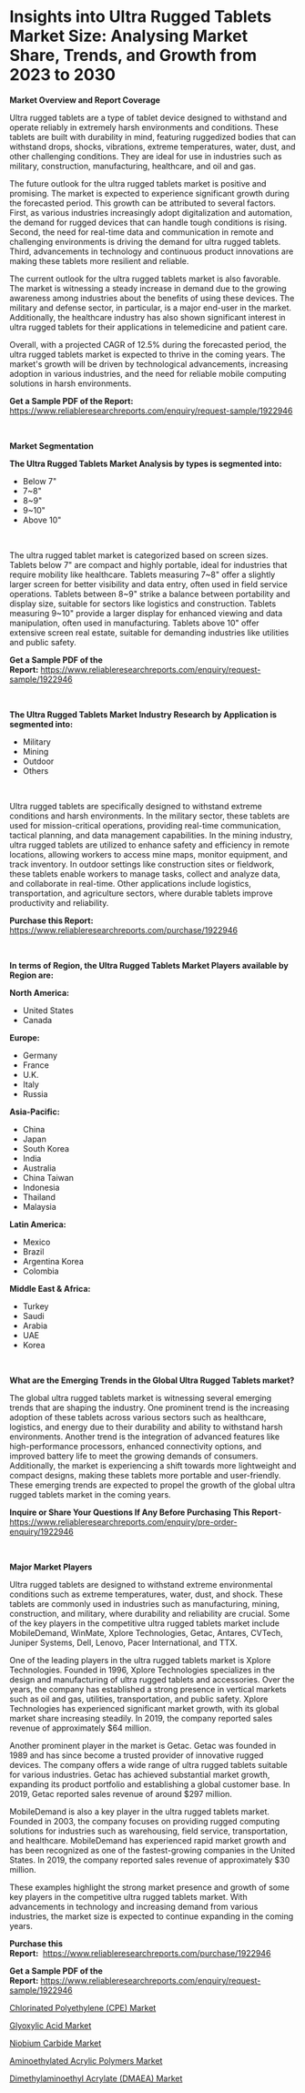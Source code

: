 <p><h1>Insights into Ultra Rugged Tablets Market Size: Analysing Market Share, Trends, and Growth from 2023 to 2030</h1></p><p><strong>Market Overview and Report Coverage</strong></p>
<p><p>Ultra rugged tablets are a type of tablet device designed to withstand and operate reliably in extremely harsh environments and conditions. These tablets are built with durability in mind, featuring ruggedized bodies that can withstand drops, shocks, vibrations, extreme temperatures, water, dust, and other challenging conditions. They are ideal for use in industries such as military, construction, manufacturing, healthcare, and oil and gas.</p><p>The future outlook for the ultra rugged tablets market is positive and promising. The market is expected to experience significant growth during the forecasted period. This growth can be attributed to several factors. First, as various industries increasingly adopt digitalization and automation, the demand for rugged devices that can handle tough conditions is rising. Second, the need for real-time data and communication in remote and challenging environments is driving the demand for ultra rugged tablets. Third, advancements in technology and continuous product innovations are making these tablets more resilient and reliable.</p><p>The current outlook for the ultra rugged tablets market is also favorable. The market is witnessing a steady increase in demand due to the growing awareness among industries about the benefits of using these devices. The military and defense sector, in particular, is a major end-user in the market. Additionally, the healthcare industry has also shown significant interest in ultra rugged tablets for their applications in telemedicine and patient care.</p><p>Overall, with a projected CAGR of 12.5% during the forecasted period, the ultra rugged tablets market is expected to thrive in the coming years. The market's growth will be driven by technological advancements, increasing adoption in various industries, and the need for reliable mobile computing solutions in harsh environments.</p></p>
<p><strong>Get a Sample PDF of the Report:</strong> <a href="https://www.reliableresearchreports.com/enquiry/request-sample/1922946">https://www.reliableresearchreports.com/enquiry/request-sample/1922946</a></p>
<p>&nbsp;</p>
<p><strong>Market Segmentation</strong></p>
<p><strong>The Ultra Rugged Tablets Market Analysis by types is segmented into:</strong></p>
<p><ul><li>Below 7"</li><li>7~8"</li><li>8~9"</li><li>9~10"</li><li>Above 10"</li></ul></p>
<p>&nbsp;</p>
<p><p>The ultra rugged tablet market is categorized based on screen sizes. Tablets below 7" are compact and highly portable, ideal for industries that require mobility like healthcare. Tablets measuring 7~8" offer a slightly larger screen for better visibility and data entry, often used in field service operations. Tablets between 8~9" strike a balance between portability and display size, suitable for sectors like logistics and construction. Tablets measuring 9~10" provide a larger display for enhanced viewing and data manipulation, often used in manufacturing. Tablets above 10" offer extensive screen real estate, suitable for demanding industries like utilities and public safety.</p></p>
<p><strong>Get a Sample PDF of the Report:</strong>&nbsp;<a href="https://www.reliableresearchreports.com/enquiry/request-sample/1922946">https://www.reliableresearchreports.com/enquiry/request-sample/1922946</a></p>
<p>&nbsp;</p>
<p><strong>The Ultra Rugged Tablets Market Industry Research by Application is segmented into:</strong></p>
<p><ul><li>Military</li><li>Mining</li><li>Outdoor</li><li>Others</li></ul></p>
<p>&nbsp;</p>
<p><p>Ultra rugged tablets are specifically designed to withstand extreme conditions and harsh environments. In the military sector, these tablets are used for mission-critical operations, providing real-time communication, tactical planning, and data management capabilities. In the mining industry, ultra rugged tablets are utilized to enhance safety and efficiency in remote locations, allowing workers to access mine maps, monitor equipment, and track inventory. In outdoor settings like construction sites or fieldwork, these tablets enable workers to manage tasks, collect and analyze data, and collaborate in real-time. Other applications include logistics, transportation, and agriculture sectors, where durable tablets improve productivity and reliability.</p></p>
<p><strong>Purchase this Report:</strong>&nbsp; <a href="https://www.reliableresearchreports.com/purchase/1922946">https://www.reliableresearchreports.com/purchase/1922946</a></p>
<p>&nbsp;</p>
<p><strong>In terms of Region, the Ultra Rugged Tablets Market Players available by Region are:</strong></p>
<p>
    <p> <strong> North America: </strong>
        <ul>
            <li>United States</li>
            <li>Canada</li>
        </ul>
        </p> 
    <p> <strong> Europe: </strong>
        <ul>
            <li>Germany</li>
            <li>France</li>
            <li>U.K.</li>
            <li>Italy</li>
            <li>Russia</li>
        </ul>
        </p> 
    <p> <strong> Asia-Pacific: </strong>
        <ul>
            <li>China</li>
            <li>Japan</li>
            <li>South Korea</li>
            <li>India</li>
            <li>Australia</li>
            <li>China Taiwan</li>
            <li>Indonesia</li>
            <li>Thailand</li>
            <li>Malaysia</li>
        </ul>
        </p> 
    <p> <strong> Latin America: </strong>
        <ul>
            <li>Mexico</li>
            <li>Brazil</li>
            <li>Argentina Korea</li>
            <li>Colombia</li>
        </ul>
        </p> 
    <p> <strong> Middle East & Africa: </strong>
        <ul>
            <li>Turkey</li>
            <li>Saudi</li>
            <li>Arabia</li>
            <li>UAE</li>
            <li>Korea</li>
        </ul>
    </p>
    </p>
<p>&nbsp;</p>
<p><strong>What are the Emerging Trends in the Global Ultra Rugged Tablets market?</strong></p>
<p><p>The global ultra rugged tablets market is witnessing several emerging trends that are shaping the industry. One prominent trend is the increasing adoption of these tablets across various sectors such as healthcare, logistics, and energy due to their durability and ability to withstand harsh environments. Another trend is the integration of advanced features like high-performance processors, enhanced connectivity options, and improved battery life to meet the growing demands of consumers. Additionally, the market is experiencing a shift towards more lightweight and compact designs, making these tablets more portable and user-friendly. These emerging trends are expected to propel the growth of the global ultra rugged tablets market in the coming years.</p></p>
<p><strong>Inquire or Share Your Questions If Any Before Purchasing This Report</strong>- <a href="https://www.reliableresearchreports.com/enquiry/pre-order-enquiry/1922946">https://www.reliableresearchreports.com/enquiry/pre-order-enquiry/1922946</a></p>
<p>&nbsp;</p>
<p><strong>Major Market Players</strong></p>
<p><p>Ultra rugged tablets are designed to withstand extreme environmental conditions such as extreme temperatures, water, dust, and shock. These tablets are commonly used in industries such as manufacturing, mining, construction, and military, where durability and reliability are crucial. Some of the key players in the competitive ultra rugged tablets market include MobileDemand, WinMate, Xplore Technologies, Getac, Antares, CVTech, Juniper Systems, Dell, Lenovo, Pacer International, and TTX.</p><p>One of the leading players in the ultra rugged tablets market is Xplore Technologies. Founded in 1996, Xplore Technologies specializes in the design and manufacturing of ultra rugged tablets and accessories. Over the years, the company has established a strong presence in vertical markets such as oil and gas, utilities, transportation, and public safety. Xplore Technologies has experienced significant market growth, with its global market share increasing steadily. In 2019, the company reported sales revenue of approximately $64 million.</p><p>Another prominent player in the market is Getac. Getac was founded in 1989 and has since become a trusted provider of innovative rugged devices. The company offers a wide range of ultra rugged tablets suitable for various industries. Getac has achieved substantial market growth, expanding its product portfolio and establishing a global customer base. In 2019, Getac reported sales revenue of around $297 million.</p><p>MobileDemand is also a key player in the ultra rugged tablets market. Founded in 2003, the company focuses on providing rugged computing solutions for industries such as warehousing, field service, transportation, and healthcare. MobileDemand has experienced rapid market growth and has been recognized as one of the fastest-growing companies in the United States. In 2019, the company reported sales revenue of approximately $30 million.</p><p>These examples highlight the strong market presence and growth of some key players in the competitive ultra rugged tablets market. With advancements in technology and increasing demand from various industries, the market size is expected to continue expanding in the coming years.</p></p>
<p><strong>Purchase this Report:</strong>&nbsp;&nbsp;<a href="https://www.reliableresearchreports.com/purchase/1922946">https://www.reliableresearchreports.com/purchase/1922946</a></p>
<p></p>
<p><strong>Get a Sample PDF of the Report:</strong>&nbsp;<a href="https://www.reliableresearchreports.com/enquiry/request-sample/1922946">https://www.reliableresearchreports.com/enquiry/request-sample/1922946</a></p>
<p><p><a href="https://www.linkedin.com/pulse/chlorinated-polyethylene-cpe-market-challenges-opportunities-1pl2e/">Chlorinated Polyethylene (CPE) Market</a></p><p><a href="https://medium.com/@unamorgan6655/glyoxylic-acid-market-report-reveals-the-latest-trends-and-growth-opportunities-of-this-market-6361ad6d2483">Glyoxylic Acid Market</a></p><p><a href="https://medium.com/@lowellgreen2023/niobium-carbide-market-size-and-market-trends-complete-industry-overview-2023-to-2030-f75cc75f7225">Niobium Carbide Market</a></p><p><a href="https://www.linkedin.com/pulse/aminoethylated-acrylic-polymers-market-size-2023-2030-gomje/">Aminoethylated Acrylic Polymers Market</a></p><p><a href="https://www.linkedin.com/pulse/dimethylaminoethyl-acrylate-dmaea-market-size-share-ugdde/">Dimethylaminoethyl Acrylate (DMAEA) Market</a></p></p>